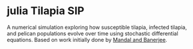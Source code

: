 # julia Tilapia SIP

A numerical simulation exploring how susceptible tilapia, infected tilapia, and pelican populations evolve over time using stochastic differential equations.
Based on work initially done by [Mandal and Banerjee](https://www.researchgate.net/publication/267143963_Deterministic_Chaos_vs_Stochastic_Fluctuation_in_an_Eco-epidemic_Model).
